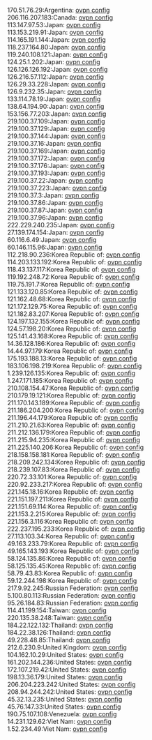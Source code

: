 170.51.76.29:Argentina: [ovpn config](vpn/170_51_76_29.ovpn)  
206.116.207.183:Canada: [ovpn config](vpn/206_116_207_183.ovpn)  
113.147.97.53:Japan: [ovpn config](vpn/113_147_97_53.ovpn)  
113.153.219.91:Japan: [ovpn config](vpn/113_153_219_91.ovpn)  
114.165.191.144:Japan: [ovpn config](vpn/114_165_191_144.ovpn)  
118.237.164.80:Japan: [ovpn config](vpn/118_237_164_80.ovpn)  
119.240.108.121:Japan: [ovpn config](vpn/119_240_108_121.ovpn)  
124.25.1.202:Japan: [ovpn config](vpn/124_25_1_202.ovpn)  
126.126.126.192:Japan: [ovpn config](vpn/126_126_126_192.ovpn)  
126.216.57.112:Japan: [ovpn config](vpn/126_216_57_112.ovpn)  
126.29.33.228:Japan: [ovpn config](vpn/126_29_33_228.ovpn)  
126.9.232.35:Japan: [ovpn config](vpn/126_9_232_35.ovpn)  
133.114.78.19:Japan: [ovpn config](vpn/133_114_78_19.ovpn)  
138.64.194.90:Japan: [ovpn config](vpn/138_64_194_90.ovpn)  
153.156.77.203:Japan: [ovpn config](vpn/153_156_77_203.ovpn)  
219.100.37.109:Japan: [ovpn config](vpn/219_100_37_109.ovpn)  
219.100.37.129:Japan: [ovpn config](vpn/219_100_37_129.ovpn)  
219.100.37.144:Japan: [ovpn config](vpn/219_100_37_144.ovpn)  
219.100.37.16:Japan: [ovpn config](vpn/219_100_37_16.ovpn)  
219.100.37.169:Japan: [ovpn config](vpn/219_100_37_169.ovpn)  
219.100.37.172:Japan: [ovpn config](vpn/219_100_37_172.ovpn)  
219.100.37.176:Japan: [ovpn config](vpn/219_100_37_176.ovpn)  
219.100.37.193:Japan: [ovpn config](vpn/219_100_37_193.ovpn)  
219.100.37.22:Japan: [ovpn config](vpn/219_100_37_22.ovpn)  
219.100.37.223:Japan: [ovpn config](vpn/219_100_37_223.ovpn)  
219.100.37.3:Japan: [ovpn config](vpn/219_100_37_3.ovpn)  
219.100.37.86:Japan: [ovpn config](vpn/219_100_37_86.ovpn)  
219.100.37.87:Japan: [ovpn config](vpn/219_100_37_87.ovpn)  
219.100.37.96:Japan: [ovpn config](vpn/219_100_37_96.ovpn)  
222.229.240.235:Japan: [ovpn config](vpn/222_229_240_235.ovpn)  
27.139.174.154:Japan: [ovpn config](vpn/27_139_174_154.ovpn)  
60.116.6.49:Japan: [ovpn config](vpn/60_116_6_49.ovpn)  
60.146.115.96:Japan: [ovpn config](vpn/60_146_115_96.ovpn)  
112.218.90.236:Korea Republic of: [ovpn config](vpn/112_218_90_236.ovpn)  
114.203.133.192:Korea Republic of: [ovpn config](vpn/114_203_133_192.ovpn)  
118.43.137.117:Korea Republic of: [ovpn config](vpn/118_43_137_117.ovpn)  
119.192.248.72:Korea Republic of: [ovpn config](vpn/119_192_248_72.ovpn)  
119.75.191.7:Korea Republic of: [ovpn config](vpn/119_75_191_7.ovpn)  
121.133.120.85:Korea Republic of: [ovpn config](vpn/121_133_120_85.ovpn)  
121.162.48.68:Korea Republic of: [ovpn config](vpn/121_162_48_68.ovpn)  
121.172.129.75:Korea Republic of: [ovpn config](vpn/121_172_129_75.ovpn)  
121.182.83.207:Korea Republic of: [ovpn config](vpn/121_182_83_207.ovpn)  
124.197.132.155:Korea Republic of: [ovpn config](vpn/124_197_132_155.ovpn)  
124.57.198.20:Korea Republic of: [ovpn config](vpn/124_57_198_20.ovpn)  
125.141.43.168:Korea Republic of: [ovpn config](vpn/125_141_43_168.ovpn)  
14.36.128.186:Korea Republic of: [ovpn config](vpn/14_36_128_186.ovpn)  
14.44.97.179:Korea Republic of: [ovpn config](vpn/14_44_97_179.ovpn)  
175.193.188.13:Korea Republic of: [ovpn config](vpn/175_193_188_13.ovpn)  
183.106.198.219:Korea Republic of: [ovpn config](vpn/183_106_198_219.ovpn)  
1.239.126.135:Korea Republic of: [ovpn config](vpn/1_239_126_135.ovpn)  
1.247.171.185:Korea Republic of: [ovpn config](vpn/1_247_171_185.ovpn)  
210.108.154.47:Korea Republic of: [ovpn config](vpn/210_108_154_47.ovpn)  
210.179.19.121:Korea Republic of: [ovpn config](vpn/210_179_19_121.ovpn)  
211.170.143.189:Korea Republic of: [ovpn config](vpn/211_170_143_189.ovpn)  
211.186.204.200:Korea Republic of: [ovpn config](vpn/211_186_204_200.ovpn)  
211.196.44.179:Korea Republic of: [ovpn config](vpn/211_196_44_179.ovpn)  
211.210.21.63:Korea Republic of: [ovpn config](vpn/211_210_21_63.ovpn)  
211.212.136.179:Korea Republic of: [ovpn config](vpn/211_212_136_179.ovpn)  
211.215.94.235:Korea Republic of: [ovpn config](vpn/211_215_94_235.ovpn)  
211.225.140.206:Korea Republic of: [ovpn config](vpn/211_225_140_206.ovpn)  
218.158.158.181:Korea Republic of: [ovpn config](vpn/218_158_158_181.ovpn)  
218.209.242.134:Korea Republic of: [ovpn config](vpn/218_209_242_134.ovpn)  
218.239.107.83:Korea Republic of: [ovpn config](vpn/218_239_107_83.ovpn)  
220.72.33.101:Korea Republic of: [ovpn config](vpn/220_72_33_101.ovpn)  
220.92.233.217:Korea Republic of: [ovpn config](vpn/220_92_233_217.ovpn)  
221.145.18.16:Korea Republic of: [ovpn config](vpn/221_145_18_16.ovpn)  
221.151.197.211:Korea Republic of: [ovpn config](vpn/221_151_197_211.ovpn)  
221.151.69.114:Korea Republic of: [ovpn config](vpn/221_151_69_114.ovpn)  
221.153.2.215:Korea Republic of: [ovpn config](vpn/221_153_2_215.ovpn)  
221.156.3.116:Korea Republic of: [ovpn config](vpn/221_156_3_116.ovpn)  
222.237.195.233:Korea Republic of: [ovpn config](vpn/222_237_195_233.ovpn)  
27.113.103.34:Korea Republic of: [ovpn config](vpn/27_113_103_34.ovpn)  
49.163.233.79:Korea Republic of: [ovpn config](vpn/49_163_233_79.ovpn)  
49.165.143.193:Korea Republic of: [ovpn config](vpn/49_165_143_193.ovpn)  
58.124.135.86:Korea Republic of: [ovpn config](vpn/58_124_135_86.ovpn)  
58.125.135.45:Korea Republic of: [ovpn config](vpn/58_125_135_45.ovpn)  
58.79.43.83:Korea Republic of: [ovpn config](vpn/58_79_43_83.ovpn)  
59.12.244.198:Korea Republic of: [ovpn config](vpn/59_12_244_198.ovpn)  
217.9.92.245:Russian Federation: [ovpn config](vpn/217_9_92_245.ovpn)  
5.100.80.113:Russian Federation: [ovpn config](vpn/5_100_80_113.ovpn)  
95.26.184.83:Russian Federation: [ovpn config](vpn/95_26_184_83.ovpn)  
114.41.199.154:Taiwan: [ovpn config](vpn/114_41_199_154.ovpn)  
220.135.38.248:Taiwan: [ovpn config](vpn/220_135_38_248.ovpn)  
184.22.122.132:Thailand: [ovpn config](vpn/184_22_122_132.ovpn)  
184.22.38.126:Thailand: [ovpn config](vpn/184_22_38_126.ovpn)  
49.228.48.85:Thailand: [ovpn config](vpn/49_228_48_85.ovpn)  
212.6.230.9:United Kingdom: [ovpn config](vpn/212_6_230_9.ovpn)  
104.162.10.29:United States: [ovpn config](vpn/104_162_10_29.ovpn)  
161.202.144.236:United States: [ovpn config](vpn/161_202_144_236.ovpn)  
172.107.219.42:United States: [ovpn config](vpn/172_107_219_42.ovpn)  
198.13.36.179:United States: [ovpn config](vpn/198_13_36_179.ovpn)  
206.204.223.242:United States: [ovpn config](vpn/206_204_223_242.ovpn)  
208.94.244.242:United States: [ovpn config](vpn/208_94_244_242.ovpn)  
45.32.13.235:United States: [ovpn config](vpn/45_32_13_235.ovpn)  
45.76.147.33:United States: [ovpn config](vpn/45_76_147_33.ovpn)  
190.75.107.108:Venezuela: [ovpn config](vpn/190_75_107_108.ovpn)  
14.231.129.62:Viet Nam: [ovpn config](vpn/14_231_129_62.ovpn)  
1.52.234.49:Viet Nam: [ovpn config](vpn/1_52_234_49.ovpn)  
